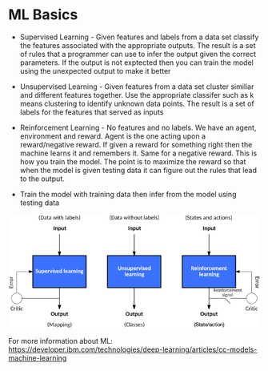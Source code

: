 # ML Basics

- Supervised Learning - Given features and labels from a data set classify the features associated with the appropriate outputs. The result is a set of rules that a programmer can use to infer the output given the correct parameters. If the output is not exptected then
you can train the model using the unexpected output to make it better

- Unsupervised Learning - Given features from a data set cluster similiar and different features together. Use the appropriate classifer such as k means clustering to identify unknown data points. The result is a set of labels for the features that served as inputs

- Reinforcement Learning - No features and no labels. We have an agent, environment and reward. Agent is the one acting upon a reward/negative reward. If given a reward for something right then the machine learns it and remembers it. Same for a negative reward. This is how you train the model. The point is to maximize the reward so that when the model is given testing data it can figure out the rules that lead to the output. 

- Train the model with training data then infer from the model using testing data


![image](https://github.com/ViraRa/Learn-Machine-Learning/blob/master/ML%20Model.png)

For more information about ML: https://developer.ibm.com/technologies/deep-learning/articles/cc-models-machine-learning
